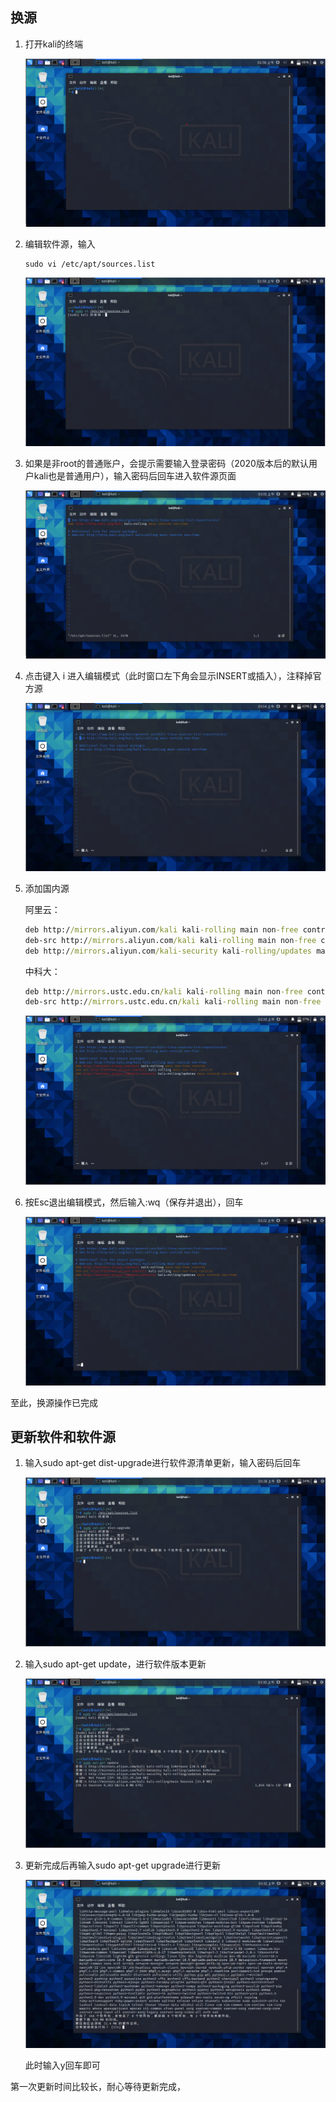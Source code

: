 ## 换源

1. 打开kali的终端

   ![1](img/换源/1.png)

2. 编辑软件源，输入

   ```shell
   sudo vi /etc/apt/sources.list
   ```

   ![2](img/换源/2.png)

3. 如果是非root的普通账户，会提示需要输入登录密码（2020版本后的默认用户kali也是普通用户），输入密码后回车进入软件源页面

   ![3](img/换源/3.png)



4. 点击键入 i 进入编辑模式（此时窗口左下角会显示INSERT或插入），注释掉官方源

   ![4](img/换源/4.png)

5. 添加国内源

   阿里云：

   ```cmd
   deb http://mirrors.aliyun.com/kali kali-rolling main non-free contrib
   deb-src http://mirrors.aliyun.com/kali kali-rolling main non-free contrib
   deb http://mirrors.aliyun.com/kali-security kali-rolling/updates main contrib non-free
   ```

   中科大：

   ```cmd
   deb http://mirrors.ustc.edu.cn/kali kali-rolling main non-free contrib  
   deb-src http://mirrors.ustc.edu.cn/kali kali-rolling main non-free contrib
   ```

   ![5](img/换源/5.png)

6. 按Esc退出编辑模式，然后输入:wq（保存并退出），回车

   ![6](img/换源/6.png)

至此，换源操作已完成



## 更新软件和软件源

1. 输入sudo apt-get dist-upgrade进行软件源清单更新，输入密码后回车

   ![7](img/换源/7.png)

   

2. 输入sudo apt-get update，进行软件版本更新

   ![8](img/换源/8.png)



3. 更新完成后再输入sudo apt-get upgrade进行更新

   ![9](img/换源/9.png)


   此时输入y回车即可

第一次更新时间比较长，耐心等待更新完成，

